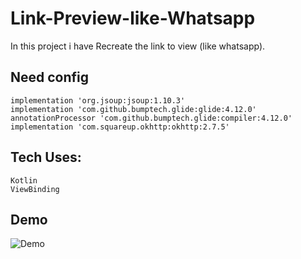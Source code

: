 # Link-Preview-like-Whatsapp

   In this project i have Recreate the link to view (like whatsapp).

## Need config 

    implementation 'org.jsoup:jsoup:1.10.3'
    implementation 'com.github.bumptech.glide:glide:4.12.0'
    annotationProcessor 'com.github.bumptech.glide:compiler:4.12.0'
    implementation 'com.squareup.okhttp:okhttp:2.7.5'

## Tech Uses:
    Kotlin
    ViewBinding
    
## Demo
![Demo](https://user-images.githubusercontent.com/40790801/133388778-a7ed4a99-6b7a-46bd-a0bc-7b2e5655dffd.gif)
